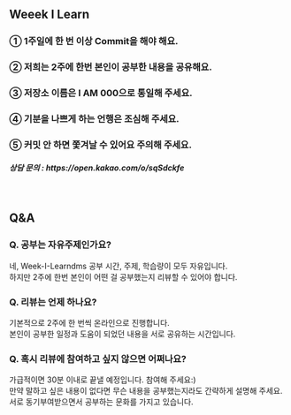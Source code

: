 ## Weeek I Learn  
<h3> ① 1주일에 한 번 이상 Commit을 해야 해요.</h3> 
<h3> ② 저희는 2주에 한번 본인이 공부한 내용을 공유해요.</h3>
<h3> ③ 저장소 이름은 I AM 000으로 통일해 주세요.</h3>
<h3> ④ 기분을 나쁘게 하는 언행은 조심해 주세요.</h3>
<h3> ⑤ 커밋 안 하면 쫓겨날 수 있어요 주의해 주세요.</h3>
<h5> 상담 문의 : https://open.kakao.com/o/sqSdckfe</h3>
<br>

## Q&A
<h3>Q. 공부는 자유주제인가요?</h3>
네, Week-I-Learndms 공부 시간, 주제, 학습량이 모두 자유입니다. <br>
하지만 2주에 한번 본인이 어떤 걸 공부했는지 리뷰할 수 있어야 합니다.

<h3>Q. 리뷰는 언제 하나요?</h3>
기본적으로 2주에 한 번씩 온라인으로 진행합니다.<br>
본인이 공부한 일정과 도움이 되었던 내용을 서로 공유하는 시간입니다.

<h3>Q. 혹시 리뷰에 참여하고 싶지 않으면 어쩌나요?</h3>
가급적이면 30분 이내로 끝낼 예정입니다. 참여해 주세요:)<br>
만약 말하고 싶은 내용이 없다면 무슨 내용을 공부했는지라도 간략하게 설명해 주세요.<br>
서로 동기부여받으면서 공부하는 문화를 가지고 있습니다.
